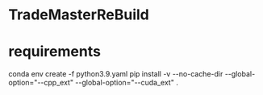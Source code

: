 # TradeMasterReBuild

# requirements
conda env create -f python3.9.yaml
pip install -v --no-cache-dir --global-option="--cpp_ext" --global-option="--cuda_ext" .